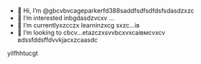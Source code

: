 - 👋 Hi, I’m @gbcvbvcageparkerfd388saddfsdfsdfdsfsdasdzxzc
- 👀 I’m interested inbgdasdzvcxv ...
- 🌱 I’m currentlyxzcczx learninzxcg sxzc...ів
- 💞️ I’m looking to cbcv...etazczxsvvbcxvxcаівмсvxcv
вdssfddsffdvvkjacxzcaasdc
<!---zxcxzcпмbcvbcvbcvxv
gagep,/rker388/gaczxcx `README.md` (cxzthis file) appears on your GitHub prafgofile.
You can click the Preview link to take a look at your changes.іваdfsfds
--->
yilfhhtucgt
